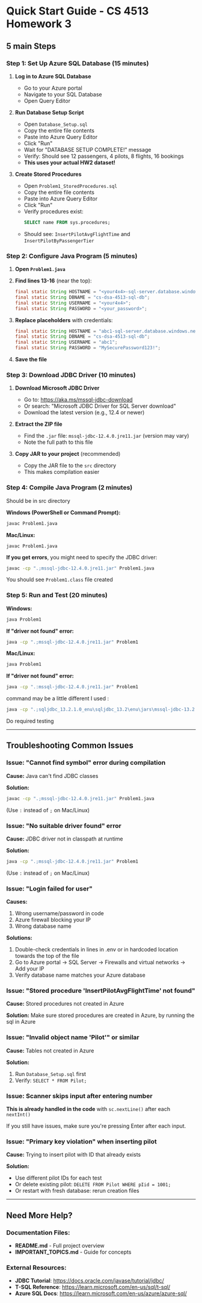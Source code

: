 # Quick Start Guide - CS 4513 Homework 3

## 5 main Steps

### Step 1: Set Up Azure SQL Database (15 minutes)

1. **Log in to Azure SQL Database**
   - Go to your Azure portal
   - Navigate to your SQL Database
   - Open Query Editor

2. **Run Database Setup Script**
   - Open `Database_Setup.sql`
   - Copy the entire file contents
   - Paste into Azure Query Editor
   - Click "Run"
   - Wait for "DATABASE SETUP COMPLETE!" message
   - Verify: Should see 12 passengers, 4 pilots, 8 flights, 16 bookings
   - **This uses your actual HW2 dataset!**

3. **Create Stored Procedures**
   - Open `Problem1_StoredProcedures.sql`
   - Copy the entire file contents
   - Paste into Azure Query Editor
   - Click "Run"
   - Verify procedures exist:
     ```sql
     SELECT name FROM sys.procedures;
     ```
   - Should see: `InsertPilotAvgFlightTime` and `InsertPilotByPassengerTier`

### Step 2: Configure Java Program (5 minutes)

1. **Open `Problem1.java`**

2. **Find lines 13-16** (near the top):
   ```java
   final static String HOSTNAME = "<your4x4>-sql-server.database.windows.net";
   final static String DBNAME = "cs-dsa-4513-sql-db";
   final static String USERNAME = "<your4x4>";
   final static String PASSWORD = "<your_password>";
   ```

3. **Replace placeholders** with credentials:
   ```java
   final static String HOSTNAME = "abc1-sql-server.database.windows.net";
   final static String DBNAME = "cs-dsa-4513-sql-db";
   final static String USERNAME = "abc1";
   final static String PASSWORD = "MySecurePassword123!";
   ```

4. **Save the file**

### Step 3: Download JDBC Driver (10 minutes)

1. **Download Microsoft JDBC Driver**
   - Go to: https://aka.ms/mssql-jdbc-download
   - Or search: "Microsoft JDBC Driver for SQL Server download"
   - Download the latest version (e.g., 12.4 or newer)

2. **Extract the ZIP file**
   - Find the `.jar` file: `mssql-jdbc-12.4.0.jre11.jar` (version may vary)
   - Note the full path to this file

3. **Copy JAR to your project** (recommended)
   - Copy the JAR file to the `src` directory
   - This makes compilation easier

### Step 4: Compile Java Program (2 minutes)

Should be in src directory

**Windows (PowerShell or Command Prompt):**
```cmd
javac Problem1.java
```

**Mac/Linux:**
```
javac Problem1.java
```

**If you get errors**, you might need to specify the JDBC driver:
```bash
javac -cp ".;mssql-jdbc-12.4.0.jre11.jar" Problem1.java
```

You should see `Problem1.class` file created

### Step 5: Run and Test (20 minutes)

**Windows:**
```cmd
java Problem1
```

**If "driver not found" error:**
```cmd
java -cp ".;mssql-jdbc-12.4.0.jre11.jar" Problem1
```

**Mac/Linux:**
```bash
java Problem1
```

**If "driver not found" error:**
```bash
java -cp ".:mssql-jdbc-12.4.0.jre11.jar" Problem1
```

command may be a little different I used :
```cmd
java -cp ".;sqljdbc_13.2.1.0_enu\sqljdbc_13.2\enu\jars\mssql-jdbc-13.2.1.jre11.jar" Problem1
```

Do required testing

---

## Troubleshooting Common Issues

### Issue: "Cannot find symbol" error during compilation

**Cause:** Java can't find JDBC classes

**Solution:**
```bash
javac -cp ".;mssql-jdbc-12.4.0.jre11.jar" Problem1.java
```
(Use `:` instead of `;` on Mac/Linux)

### Issue: "No suitable driver found" error

**Cause:** JDBC driver not in classpath at runtime

**Solution:**
```bash
java -cp ".;mssql-jdbc-12.4.0.jre11.jar" Problem1
```
(Use `:` instead of `;` on Mac/Linux)

### Issue: "Login failed for user"

**Causes:**
1. Wrong username/password in code
2. Azure firewall blocking your IP
3. Wrong database name

**Solutions:**
1. Double-check credentials in lines in .env or in hardcoded location towards the top of the file
2. Go to Azure portal → SQL Server → Firewalls and virtual networks → Add your IP
3. Verify database name matches your Azure database

### Issue: "Stored procedure 'InsertPilotAvgFlightTime' not found"

**Cause:** Stored procedures not created in Azure

**Solution:**
   Make sure stored procedures are created in Azure, by running the sql in Azure

### Issue: "Invalid object name 'Pilot'" or similar

**Cause:** Tables not created in Azure

**Solution:**
1. Run `Database_Setup.sql` first
2. Verify: `SELECT * FROM Pilot;`

### Issue: Scanner skips input after entering number

**This is already handled in the code** with `sc.nextLine()` after each `nextInt()`

If you still have issues, make sure you're pressing Enter after each input.

### Issue: "Primary key violation" when inserting pilot

**Cause:** Trying to insert pilot with ID that already exists

**Solution:**
- Use different pilot IDs for each test
- Or delete existing pilot: `DELETE FROM Pilot WHERE pIid = 1001;`
- Or restart with fresh database: rerun creation files

---

## Need More Help?

### Documentation Files:
- **README.md** - Full project overview
- **IMPORTANT_TOPICS.md** - Guide for concepts

### External Resources:
- **JDBC Tutorial**: https://docs.oracle.com/javase/tutorial/jdbc/
- **T-SQL Reference**: https://learn.microsoft.com/en-us/sql/t-sql/
- **Azure SQL Docs**: https://learn.microsoft.com/en-us/azure/azure-sql/


